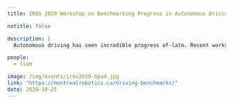 ```yaml
---
title: IROS 2020 Workshop on Benchmarking Progress in Autonomous Driving

notitle: false

description: | 
  Autonomous driving has seen incredible progress of-late. Recent workshops at top conferences in robotics, computer vision, and machine learning have primarily showcased the technological advancements in the field. This workshop provides an platform to investigate and discuss the methods by which progress in autonomous driving is evaluated, benchmarked, and verified.

people:
  - liam

image: /img/events/iros2020-bpad.jpg
link: "https://montrealrobotics.ca/driving-benchmarks/"
date: 2020-10-25
---
```


